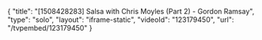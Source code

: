 {
    "title": "[1508428283] Salsa with Chris Moyles (Part 2) - Gordon Ramsay",
    "type": "solo",
    "layout": "iframe-static",
    "videoId": "123179450",
    "url": "\/tvpembed\/123179450"
}